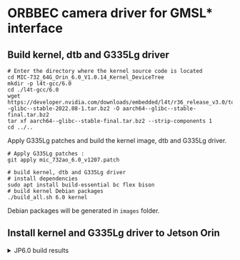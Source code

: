 # ORBBEC camera driver for GMSL* interface

## Build kernel, dtb and G335Lg driver

```
# Enter the directory where the kernel source code is located
cd MIC-732_64G_Orin_6.0_V1.0.14_Kernel_DeviceTree
mkdir -p l4t-gcc/6.0
cd ./l4t-gcc/6.0
wget https://developer.nvidia.com/downloads/embedded/l4t/r36_release_v3.0/toolchain/aarch64--glibc--stable-2022.08-1.tar.bz2 -O aarch64--glibc--stable-final.tar.bz2
tar xf aarch64--glibc--stable-final.tar.bz2 --strip-components 1
cd ../..
```

Apply G335Lg patches and build the kernel image, dtb and G335Lg driver.

```
# Apply G335Lg patches :
git apply mic_732ao_6.0_v1207.patch

# build kernel, dtb and G335Lg driver
# install dependencies
sudo apt install build-essential bc flex bison
# build kernel Debian packages
./build_all.sh 6.0 kernel

```

Debian packages will be generated in `images` folder.

## Install kernel and G335Lg driver to Jetson Orin
<details>
<summary>JP6.0 build results</summary>

- kernel image (not modified): `images/6.0/rootfs/boot/Image`
- dtb : `images/6.0/rootfs/boot/dtb/tegra234-p3737-0000+p3701-000x-nv.dtb`
- dtb overlay: `images/6.0/rootfs/boot/tegra234-p3737-camera-g300-mic-fg-8g-overlay.dtbo`
- oot modules: `images/6.0/rootfs/lib/modules/5.15.136-tegra/update`
- oot modules: `images/6.0/rootfs/lib/modules/5.15.136-tegra/kernel/drivers/media/v4l2-core/videodev.ko`
Copy them to the target MIC-732AO:

```
# run copy_to_ssh.sh Copy them to the target ,Need to be replaced with the user_name and IP you are using
sh copy_to_jetson_ssh.sh

```

on target MIC-732AO Copy them to the right places:

```
cd gmsl-driver-jetson

# MIC-732 + G335Lg + ADVANTECH MIC-FG-8G Dser board 
sh copy_to_target_agx_orin_mic_fg_8g.sh

```




